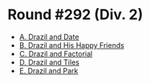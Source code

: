 # Round #292 (Div. 2)

* [A. Drazil and Date][]
* [B. Drazil and His Happy Friends][]
* [C. Drazil and Factorial][]
* [D. Drazil and Tiles][]
* [E. Drazil and Park][]

[A. Drazil and Date]:              http://codeforces.com/contest/515/problem/A
[B. Drazil and His Happy Friends]: http://codeforces.com/contest/515/problem/B
[C. Drazil and Factorial]:         http://codeforces.com/contest/515/problem/C
[D. Drazil and Tiles]:             http://codeforces.com/contest/515/problem/D
[E. Drazil and Park]:              http://codeforces.com/contest/515/problem/E
